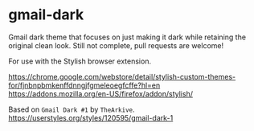 # gmail-dark

Gmail dark theme that focuses on just making it dark while retaining the original clean look. Still not complete, pull requests are welcome!

For use with the Stylish browser extension.

https://chrome.google.com/webstore/detail/stylish-custom-themes-for/fjnbnpbmkenffdnngjfgmeleoegfcffe?hl=en
https://addons.mozilla.org/en-US/firefox/addon/stylish/

Based on `Gmail Dark #1` by `TheArkive`. https://userstyles.org/styles/120595/gmail-dark-1
